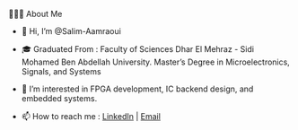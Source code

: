 👨🏻‍💻  About Me

- 👋 Hi, I’m @Salim-Aamraoui
- 🎓   Graduated From :  Faculty of Sciences Dhar El Mehraz - Sidi Mohamed Ben Abdellah University.
                          Master’s Degree in Microelectronics, Signals, and Systems
  
- 👀 I’m interested in FPGA development, IC backend design, and embedded systems. 
- 📫 How to reach me : [LinkedIn](https://www.linkedin.com/in/salimaamraoui/) | [Email](mailto:aamraouisalim1@gmail.com)



